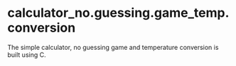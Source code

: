 # calculator_no.guessing.game_temp.conversion
The simple calculator, no guessing game and temperature conversion is built using C.
